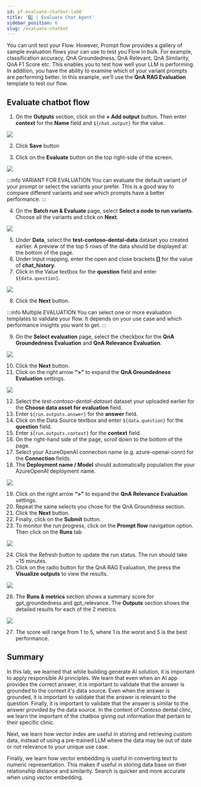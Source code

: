 ```yaml
---
id: pf-evaluate-chatbot-lab6'
title: '6️⃣ | Evaluate Chat Agent'
sidebar_position: 6
slug: /evaluate-chatbot
---
```


You can unit test your Flow.  However, Prompt flow provides a gallery of sample evaluation flows your can use to test you Flow in bulk.  For example, classification accuracy, QnA Groundedness, QnA Relevant, QnA Similarity, QnA F1 Score etc.  This enables you to test how well your LLM is performing.  In addition, you have the ability to examine which of your variant prompts are performing better.   In this example, we’ll use the **QnA RAG Evaluation** template to test our flow.


## Evaluate chatbot flow

1. On the **Outputs** section, click on the **+ Add output** button.  Then enter **context** for the **Name** field and `${chat.output}` for the value.

![](/img/tutorial/00-output-eval-content.png)

2. Click **Save** button

3. Click on the **Evaluate** button on the top right-side of the screen.

![](/img/tutorial/evaluate.png)

:::info VARIANT FOR EVALUATION
You can evaluate the default variant of your prompt or select the variants your prefer.  This is a good way to compare different variants and see which prompts have a better performance.
:::

4.	On the **Batch run & Evaluate** page, select **Select a node to run variants**.  Choose all the variants and click on **Next**. 

![](/img/tutorial/variant-eval-select.png)


5.	Under **Data**, select the **test-contoso-dental-data** dataset you created earlier.  A preview of the top 5 rows of the data should be displayed at the bottom of the page.
6.	Under Input mapping, enter the open and close brackets **[]** for the value of **chat_history**.
7.	Click in the Value textbox for the **question** field and enter `${data.question}`.

![](/img/tutorial/evaluate-input-flow.png)
 
8.	Click the **Next** button.

:::info Multiple EVALUATION
You can select one or more evaluation templates to validate your flow.  It depends on your use case and which performance insights you want to get.
:::

9.	On the **Select evaluation** page, select the checkbox for the **QnA Groundedness Evaluation** and **QnA Relevance Evaluation**.

![](/img/tutorial/evaluation-gallery.png)
 
10.	Click the **Next** button.
11.	Click on the right arrow **“>”** to expand the **QnA Groundedness Evaluation** settings.

![](/img/tutorial/evaluate-qna-fields.png)
 
12. Select the *test-contoso-dental-dataset* dataset your uploaded earlier for the **Choose data asset for evaluation** field.
13. Enter `${run.outputs.answer}` for the **answer** field.
14. Click on the Data Source textbox and enter `${data.question}` for the **question** field. 
15.	Enter `${run.outputs.context}` for the **context** field.
16.	On the right-hand side of the page, scroll down to the bottom of the page.
17.	Select your AzureOpenAI connection name (e.g. azure-openai-conn) for the **Connection** fields.
18.	The **Deployment name / Model** should automatically population the your AzureOpenAI deployment name.
 
 ![](/img/tutorial/ground-eval-conn.png)

19. Click on the right arrow **“>”** to expand the **QnA Relevance Evaluation** settings.
20. Repeat the same selects you chose for the QnA Groundness section.
21.	Click the **Next** button. 
22.	Finally, click on the **Submit** button.
23.	To monitor the run progress, click on the **Prompt flow** navigation option.  Then click on the **Runs** tab

![](/img/tutorial/start-evaluate.png)
 
24.	Click the Refresh button to update the run status. The run should take ~15 minutes.
25.	Click on the radio button for the QnA RAG Evaluation, the press the **Visualize outputs** to view the results.

![](/img/tutorial/pf-visualize-output.png)

26.	The **Runs & metrics** section shows a summary score for gpt_groundedness and gpt_relevance.  The **Outputs** section shows the detailed results for each of the 2 metrics.

 ![](/img/tutorial/evaluate-results.png)

27.	The score will range from 1 to 5, where 1 is the worst and 5 is the best performance.

## Summary

In this lab, we learned that while building generate AI solution, it is important to apply responsible AI principles. We learn that even when an AI app provides the correct answer, it is important to validate that the answer is grounded to the context it's data source.  Even when the answer is grounded, it is important to validate that the answer is relevant to the question.  Finally, it is important to validate that the answer is similar to the answer provided by the data source.  In the content of Contoso dental clinc, we learn the important of the chatbox giving out information that pertain to their specific clinic.

Next, we learn how vector index are useful in storing and retrieving custom data, instead of using a pre-trained LLM where the data may be out of date or not relevance to your unique use case.  

Finally, we learn how vector embedding is useful in converting text to numeric representation. This makes if useful in storing data base on thier relationship distance and similarity.  Search is quicker and more accurate when using vector embedding.  
